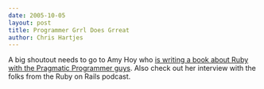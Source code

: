 ```yaml
--- 
date: 2005-10-05
layout: post
title: Programmer Grrl Does Grreat
author: Chris Hartjes
---
```

A big shoutout needs to go to Amy Hoy who <a href="http://slash7.com/articles/2005/10/19/podcast-book">is writing a book about Ruby with the Pragmatic Programmer guys</a>.  Also check out her interview with the folks from the Ruby on Rails podcast.
